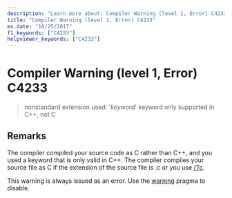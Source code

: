 ```yaml
---
description: "Learn more about: Compiler Warning (level 1, Error) C4233"
title: "Compiler Warning (level 1, Error) C4233"
ms.date: "10/25/2017"
f1_keywords: ["C4233"]
helpviewer_keywords: ["C4233"]
---
```

# Compiler Warning (level 1, Error) C4233

> nonstandard extension used: '*keyword*' keyword only supported in C++, not C

## Remarks

The compiler compiled your source code as C rather than C++, and you used a keyword that is only valid in C++. The compiler compiles your source file as C if the extension of the source file is .c or you use [/Tc](../../build/reference/tc-tp-tc-tp-specify-source-file-type.md).

This warning is always issued as an error. Use the [warning](../../preprocessor/warning.md) pragma to disable.
